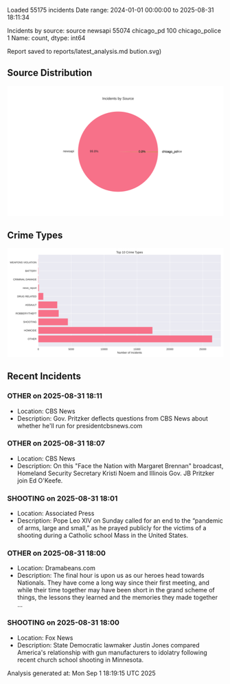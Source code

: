 
Loaded 55175 incidents
Date range: 2024-01-01 00:00:00 to 2025-08-31 18:11:34

Incidents by source:
source
newsapi           55074
chicago_pd          100
chicago_police        1
Name: count, dtype: int64

Report saved to reports/latest_analysis.md
bution.svg)

## Source Distribution
![Source Distribution](images/source_distribution.svg)

## Crime Types
![Crime Types](images/crime_types.svg)

## Recent Incidents

### OTHER on 2025-08-31 18:11
- Location: CBS News
- Description: Gov. Pritzker deflects questions from CBS News about whether he'll run for presidentcbsnews.com


### OTHER on 2025-08-31 18:07
- Location: CBS News
- Description: On this "Face the Nation with Margaret Brennan" broadcast, Homeland Security Secretary Kristi Noem and Illinois Gov. JB Pritzker join Ed O'Keefe.


### SHOOTING on 2025-08-31 18:01
- Location: Associated Press
- Description: Pope Leo XIV on Sunday called for an end to the “pandemic of arms, large and small,” as he prayed publicly for the victims of a shooting during a Catholic school Mass in the United States.


### OTHER on 2025-08-31 18:00
- Location: Dramabeans.com
- Description: The final hour is upon us as our heroes head towards Nationals. They have come a long way since their first meeting, and while their time together may have been short in the grand scheme of things, the lessons they learned and the memories they made together …


### SHOOTING on 2025-08-31 18:00
- Location: Fox News
- Description: State Democratic lawmaker Justin Jones compared America's relationship with gun manufacturers to idolatry following recent church school shooting in Minnesota.

Analysis generated at: Mon Sep  1 18:19:15 UTC 2025
